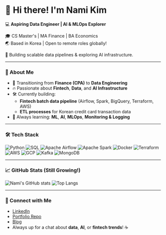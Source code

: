 # 👋 Hi there! I'm Nami Kim

💻 **Aspiring Data Engineer | AI & MLOps Explorer**  

🎓 CS Master's | MA Finance | BA Economics  
🌏 Based in Korea | Open to remote roles globally!  

🔨 Building scalable data pipelines & exploring AI infrastructure.  

---

### 🚀 About Me

- 🧩 Transitioning from **Finance (CPA)** to **Data Engineering**  
- 🔥 Passionate about **Fintech**, **Data**, and **AI Infrastructure**  
- 🛠️ Currently building:  
  - **Fintech batch data pipeline** (Airflow, Spark, BigQuery, Terraform, AWS)  
  - **ETL processes** for Korean credit card transaction data  
- 🎯 Always learning: **ML**, **AI**, **MLOps**, **Monitoring & Logging**  

---

### 🛠️ Tech Stack

![Python](https://img.shields.io/badge/Python-3776AB?style=flat&logo=python&logoColor=white)
![SQL](https://img.shields.io/badge/SQL-003B57?style=flat&logo=sqlite&logoColor=white)
![Apache Airflow](https://img.shields.io/badge/Airflow-017CEE?style=flat&logo=apacheairflow&logoColor=white)
![Apache Spark](https://img.shields.io/badge/Spark-E25A1C?style=flat&logo=apachespark&logoColor=white)
![Docker](https://img.shields.io/badge/Docker-2496ED?style=flat&logo=docker&logoColor=white)
![Terraform](https://img.shields.io/badge/Terraform-7B42BC?style=flat&logo=terraform&logoColor=white)
![AWS](https://img.shields.io/badge/AWS-FF9900?style=flat&logo=amazonaws&logoColor=white)
![GCP](https://img.shields.io/badge/GCP-4285F4?style=flat&logo=googlecloud&logoColor=white)
![Kafka](https://img.shields.io/badge/Kafka-231F20?style=flat&logo=apachekafka&logoColor=white)
![MongoDB](https://img.shields.io/badge/MongoDB-47A248?style=flat&logo=mongodb&logoColor=white)

---

### 📈 GitHub Stats (Still Growing!)

![Nami's GitHub stats](https://github-readme-stats.vercel.app/api?username=namikimlab&show_icons=true&theme=radical)
![Top Langs](https://github-readme-stats.vercel.app/api/top-langs/?username=namikimlab&layout=compact&theme=radical)

---

### 🔗 Connect with Me

- [LinkedIn](https://linkedin.com/in/your-profile)
- [Portfolio Repo](https://github.com/namikimlab)
- [Blog](https://en.namixkim.com/)
- Always up for a chat about **data**, **AI**, or **fintech trends**! ☕
